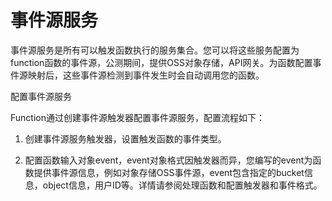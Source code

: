 # 事件源服务

 


事件源服务是所有可以触发函数执行的服务集合。您可以将这些服务配置为function函数的事件源，公测期间，提供OSS对象存储，API网关。为函数配置事件源映射后，这些事件源检测到事件发生时会自动调用您的函数。

 

配置事件源服务

Function通过创建事件源触发器配置事件源服务，配置流程如下：

1. 创建事件源服务触发器，设置触发函数的事件类型。

2. 配置函数输入对象event，event对象格式因触发器而异，您编写的event为函数提供事件源信息，例如对象存储OSS事件源，event包含指定的bucket信息，object信息，用户ID等。详情请参阅处理函数和配置触发器和事件格式。
